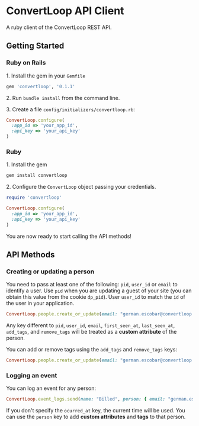 # ConvertLoop API Client

A ruby client of the ConvertLoop REST API.

## Getting Started

### Ruby on Rails

1\. Install the gem in your `Gemfile`

```ruby
gem 'convertloop', '0.1.1'
```

2\. Run `bundle install` from the command line.

3\. Create a file `config/initializers/convertloop.rb`:

```ruby
ConvertLoop.configure(
  :app_id => 'your_app_id',
  :api_key => 'your_api_key'
)
```

### Ruby

1\. Install the gem

```ruby
gem install convertloop
```

2\. Configure the `ConvertLoop` object passing your credentials.

```ruby
require 'convertloop'

ConvertLoop.configure(
  :app_id => 'your_app_id',
  :api_key => 'your_api_key'
)
```
You are now ready to start calling the API methods!

## API Methods

### Creating or updating a person

You need to pass at least one of the following: `pid`, `user_id` or `email` to identify a user. Use `pid` when you are updating a guest of your site (you can obtain this value from the cookie `dp_pid`). User `user_id` to match the `id` of the user in your application.

```ruby
ConvertLoop.people.create_or_update(email: "german.escobar@convertloop.co", first_name: "German", last_name: "Escobar", plan: "free")
```

Any key different to `pid`, `user_id`, `email`, `first_seen_at`, `last_seen_at`, `add_tags`, and `remove_tags` will be treated as a **custom attribute** of the person.

You can add or remove tags using the `add_tags` and `remove_tags` keys:

```ruby
ConvertLoop.people.create_or_update(email: "german.escobar@convertloop.co", add_tags: ['Learn Something'], remove_tags: ['Lead'])
```

### Logging an event

You can log an event for any person:

```ruby
ConvertLoop.event_logs.send(name: "Billed", person: { email: "german.escobar@convertloop.co" }, metadata: { credits: 1000 }, ocurred_at: 1.hour.ago)
```

If you don't specify the `ocurred_at` key, the current time will be used. You can use the `person` key to add **custom attributes** and **tags** to that person.
